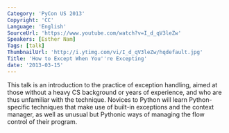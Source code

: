 ```yaml
---
Category: 'PyCon US 2013'
Copyright: 'CC'
Language: 'English'
SourceUrl: 'https://www.youtube.com/watch?v=I_d_qV3leZw'
Speakers: [Esther Nam]
Tags: [talk]
ThumbnailUrl: 'http://i.ytimg.com/vi/I_d_qV3leZw/hqdefault.jpg'
Title: 'How to Except When You''re Excepting'
date: '2013-03-15'
---
```

This talk is an introduction to the practice of exception handling, aimed at those without a heavy CS background or years of experience, and who are thus unfamiliar with the technique.  Novices to Python will learn Python-specific techniques that make use of built-in exceptions and the context manager, as well as unusual but Pythonic ways of managing the flow control of their program.